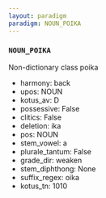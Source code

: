 ```yaml
---
layout: paradigm
paradigm: NOUN_POIKA
---
```

### ` NOUN_POIKA `

Non-dictionary class poika
* harmony: back
* upos: NOUN
* kotus_av: D
* possessive: False
* clitics: False
* deletion: ika
* pos: NOUN
* stem_vowel: a
* plurale_tantum: False
* grade_dir: weaken
* stem_diphthong: None
* suffix_regex: oika
* kotus_tn: 1010
